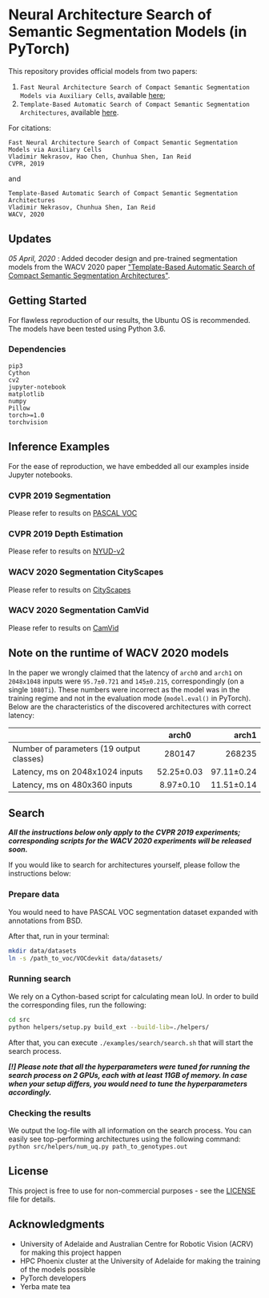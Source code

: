 # Neural Architecture Search of Semantic Segmentation Models (in PyTorch)

This repository provides official models from two papers:
1. `Fast Neural Architecture Search of Compact Semantic Segmentation Models via Auxiliary Cells`, available [here](https://arxiv.org/abs/1810.10804);
2. `Template-Based Automatic Search of Compact Semantic Segmentation Architectures`, available [here](https://arxiv.org/abs/1904.02365).

For citations:
```
Fast Neural Architecture Search of Compact Semantic Segmentation Models via Auxiliary Cells
Vladimir Nekrasov, Hao Chen, Chunhua Shen, Ian Reid
CVPR, 2019
```
and

```
Template-Based Automatic Search of Compact Semantic Segmentation Architectures
Vladimir Nekrasov, Chunhua Shen, Ian Reid
WACV, 2020
```

## Updates

*05 April, 2020* : Added decoder design and pre-trained segmentation models from the WACV 2020 paper ["Template-Based Automatic Search of Compact Semantic Segmentation Architectures"](https://arxiv.org/abs/1810.10804).

## Getting Started

For flawless reproduction of our results, the Ubuntu OS is recommended. The models have been tested using Python 3.6.

### Dependencies

```
pip3
Cython
cv2
jupyter-notebook
matplotlib
numpy
Pillow
torch>=1.0
torchvision
```

## Inference Examples

For the ease of reproduction, we have embedded all our examples inside Jupyter notebooks.

### CVPR 2019 Segmentation

Please refer to results on [PASCAL VOC](./examples/inference/VOC-segm.ipynb)

### CVPR 2019 Depth Estimation

Please refer to results on [NYUD-v2](./examples/inference/NYU-depth.ipynb)

### WACV 2020 Segmentation CityScapes

Please refer to results on [CityScapes](./examples/inference/WACV-CS-segm.ipynb)

### WACV 2020 Segmentation CamVid

Please refer to results on [CamVid](./examples/inference/WACV-CV-segm.ipynb)

## Note on the runtime of WACV 2020 models

In the paper we wrongly claimed that the latency of `arch0` and `arch1` on `2048x1048` inputs were `95.7±0.721` and `145±0.215`, correspondingly (on a single `1080Ti`). These numbers were incorrect as the model was in the training regime and not in the evaluation mode (`model.eval()` in PyTorch). Below are the characteristics of the discovered architectures with correct latency:

|| arch0 | arch1
| -------- |:-------------:| -----:|
|Number of parameters (19 output classes)|280147|268235
|Latency, ms on 2048x1024 inputs|52.25±0.03|97.11±0.24
|Latency, ms on 480x360 inputs|8.97±0.10|11.51±0.14


## Search

***All the instructions below only apply to the CVPR 2019 experiments; corresponding scripts for the WACV 2020 experiments will be released soon.***

If you would like to search for architectures yourself, please follow the instructions below:

### Prepare data

You would need to have PASCAL VOC segmentation dataset expanded with annotations from BSD.

After that, run in your terminal:

```bash
mkdir data/datasets
ln -s /path_to_voc/VOCdevkit data/datasets/
```

### Running search

We rely on a Cython-based script for calculating mean IoU. In order to build the corresponding files, run the following:

```bash
cd src
python helpers/setup.py build_ext --build-lib=./helpers/
```

After that, you can execute `./examples/search/search.sh` that will start the search process.

***[!] Please note that all the hyperparameters were tuned for running the search process on 2 GPUs, each with at least 11GB of memory. In case when your setup differs, you would need to tune the hyperparameters accordingly.***

### Checking the results

We output the log-file with all information on the search process. You can easily see top-performing architectures using the following command: `python src/helpers/num_uq.py path_to_genotypes.out`

## License

This project is free to use for non-commercial purposes - see the [LICENSE](LICENSE) file for details.

## Acknowledgments

* University of Adelaide and Australian Centre for Robotic Vision (ACRV) for making this project happen
* HPC Phoenix cluster at the University of Adelaide for making the training of the models possible
* PyTorch developers
* Yerba mate tea
